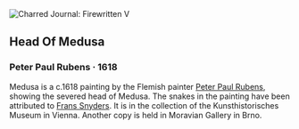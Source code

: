 <div class="artwork-of-the-day">
  <div class="container">
    <div class="img-wrapper">
      <img
        src="https://uploads3.wikiart.org/images/peter-paul-rubens/head-of-medusa.jpg!Large.jpg"
        alt="Charred Journal: Firewritten V" />
    </div>
    <div class="artwork-detail">
      <div class="artwork-origin"> 
        <h2 class="artwork-name">Head Of Medusa</h2>
        <h3 class="artist">
          Peter Paul Rubens
                    ·  1618
        </h3>
      </div>
      <p class="description">
        <span class="artwork-description-text ng-binding" ng-bind-html="viewModel.ArtworkOfTheDay.Description | unsafe">Medusa is a c.1618 painting by the Flemish painter <a target="_blank" href="/en/peter-paul-rubens">Peter Paul Rubens</a>, showing the severed head of Medusa. The snakes in the painting have been attributed to <a target="_blank" href="/en/frans-snyders">Frans Snyders</a>. It is in the collection of the Kunsthistorisches Museum in Vienna. Another copy is held in Moravian Gallery in Brno.</span>
                        <div class="text-shadow-container ng-hide" ng-show="showShadow"></div>
      </p>
    </div>
  </div>

</div>
